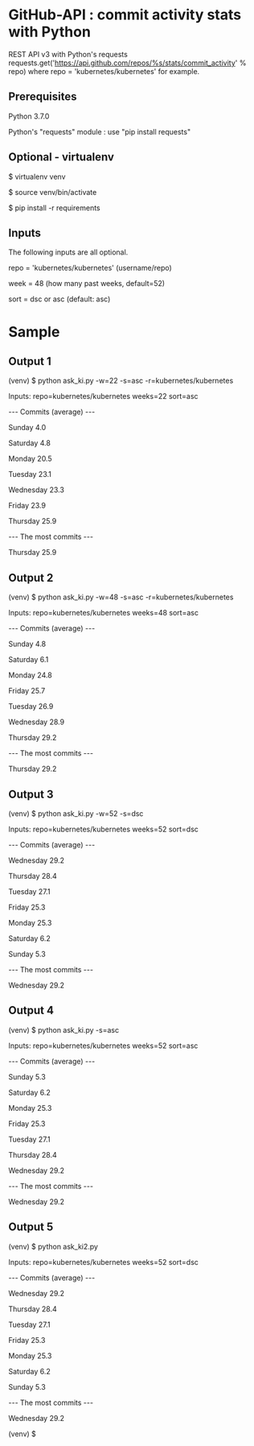 # GitHub-API : commit activity stats with Python
REST API v3 with Python's requests
requests.get('https://api.github.com/repos/%s/stats/commit_activity' % repo)
where repo = 'kubernetes/kubernetes' for example.


## Prerequisites

Python 3.7.0

Python's "requests" module : use "pip install requests"


## Optional - virtualenv

$ virtualenv venv

$ source venv/bin/activate

$ pip install -r requirements



## Inputs

The following inputs are all optional.

repo = 'kubernetes/kubernetes' (username/repo)

week = 48 (how many past weeks, default=52)

sort = dsc or asc (default: asc)



# Sample 

## Output 1

(venv) $ python ask_ki.py -w=22 -s=asc -r=kubernetes/kubernetes

Inputs: repo=kubernetes/kubernetes weeks=22 sort=asc

--- Commits (average) ---

Sunday 4.0

Saturday 4.8

Monday 20.5

Tuesday 23.1

Wednesday 23.3

Friday 23.9

Thursday 25.9


--- The most commits ---

Thursday 25.9



## Output 2


(venv) $ python ask_ki.py -w=48 -s=asc -r=kubernetes/kubernetes

Inputs: repo=kubernetes/kubernetes weeks=48 sort=asc


--- Commits (average) ---

Sunday 4.8

Saturday 6.1

Monday 24.8

Friday 25.7

Tuesday 26.9

Wednesday 28.9

Thursday 29.2


--- The most commits ---

Thursday 29.2



## Output 3

(venv) $ python ask_ki.py -w=52 -s=dsc

Inputs: repo=kubernetes/kubernetes weeks=52 sort=dsc


--- Commits (average) ---

Wednesday 29.2

Thursday 28.4

Tuesday 27.1

Friday 25.3

Monday 25.3

Saturday 6.2

Sunday 5.3


--- The most commits ---

Wednesday 29.2



## Output 4

(venv) $ python ask_ki.py -s=asc

Inputs: repo=kubernetes/kubernetes weeks=52 sort=asc


--- Commits (average) ---

Sunday 5.3

Saturday 6.2

Monday 25.3

Friday 25.3

Tuesday 27.1

Thursday 28.4

Wednesday 29.2


--- The most commits ---

Wednesday 29.2



## Output 5

(venv) $ python ask_ki2.py

Inputs: repo=kubernetes/kubernetes weeks=52 sort=dsc


--- Commits (average) ---

Wednesday 29.2

Thursday 28.4

Tuesday 27.1

Friday 25.3

Monday 25.3

Saturday 6.2

Sunday 5.3


--- The most commits ---

Wednesday 29.2

(venv) $ 

